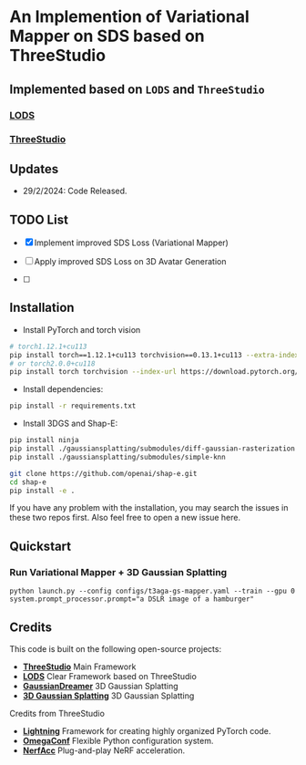 # An Implemention of Variational Mapper on SDS based on ThreeStudio

## Implemented based on `LODS` and `ThreeStudio` 
### [LODS](https://yangxiaofeng.github.io/demo_diffusion_prior/)
### [ThreeStudio](https://github.com/threestudio-project/threestudio)




## Updates
- 29/2/2024: Code Released.


## TODO List

- [x] Implement improved SDS Loss (Variational Mapper)

- [ ] Apply improved SDS Loss on 3D Avatar Generation

- [ ] 

## Installation

- Install PyTorch and torch vision
```sh
# torch1.12.1+cu113
pip install torch==1.12.1+cu113 torchvision==0.13.1+cu113 --extra-index-url https://download.pytorch.org/whl/cu113
# or torch2.0.0+cu118
pip install torch torchvision --index-url https://download.pytorch.org/whl/cu118
```


- Install dependencies:
```sh
pip install -r requirements.txt
```

- Install 3DGS and Shap-E:
```sh
pip install ninja
pip install ./gaussiansplatting/submodules/diff-gaussian-rasterization
pip install ./gaussiansplatting/submodules/simple-knn

git clone https://github.com/openai/shap-e.git
cd shap-e
pip install -e .
```

If you have any problem with the installation, you may search the issues in these two repos first.
Also feel free to open a new issue here.

## Quickstart


### Run Variational Mapper + 3D Gaussian Splatting
```
python launch.py --config configs/t3aga-gs-mapper.yaml --train --gpu 0 system.prompt_processor.prompt="a DSLR image of a hamburger"
```


## Credits

This code is built on the following open-source projects:
- **[ThreeStudio](https://github.com/threestudio-project/threestudio)** Main Framework
- **[LODS](https://yangxiaofeng.github.io/demo_diffusion_prior/)** Clear Framework based on ThreeStudio
- **[GaussianDreamer](https://github.com/hustvl/GaussianDreamer)** 3D Gaussian Splatting
- **[3D Gaussian Splatting](https://github.com/graphdeco-inria/gaussian-splatting)** 3D Gaussian Splatting

Credits from ThreeStudio
- **[Lightning](https://github.com/Lightning-AI/lightning)** Framework for creating highly organized PyTorch code.
- **[OmegaConf](https://github.com/omry/omegaconf)** Flexible Python configuration system.
- **[NerfAcc](https://github.com/KAIR-BAIR/nerfacc)** Plug-and-play NeRF acceleration.

